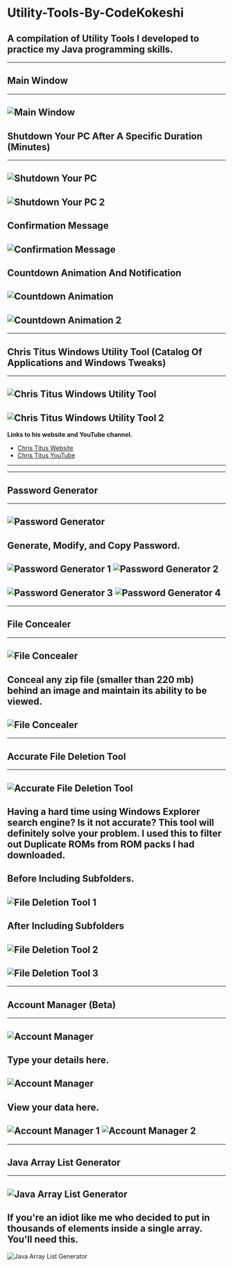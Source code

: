 # Utility-Tools-By-CodeKokeshi
**A compilation of Utility Tools I developed to practice my Java programming skills.**
---
---
## Main Window
---
![Main Window](https://github.com/CodeKokeshi/Utility-Tools-By-CodeKokeshi/assets/112242924/6f0c238d-be16-4608-9ef6-cf4db2a37c4d)
---
## Shutdown Your PC After A Specific Duration (Minutes)
---
![Shutdown Your PC](https://github.com/CodeKokeshi/Utility-Tools-By-CodeKokeshi/assets/112242924/c1b180db-957e-4d71-8a9e-724a23416dab)
---
![Shutdown Your PC 2](https://github.com/CodeKokeshi/Utility-Tools-By-CodeKokeshi/assets/112242924/59bba2db-d52d-4893-9d7f-1bb3e0716e52)
---
**Confirmation Message**
---
![Confirmation Message](https://github.com/CodeKokeshi/Utility-Tools-By-CodeKokeshi/assets/112242924/9bbd5861-efab-4fe7-9406-6516ec19768f)
---
**Countdown Animation And Notification**
---
![Countdown Animation](https://github.com/CodeKokeshi/Utility-Tools-By-CodeKokeshi/assets/112242924/bd7e0afe-7802-4aed-9331-38edd73aefe4)
---
![Countdown Animation 2](https://github.com/CodeKokeshi/Utility-Tools-By-CodeKokeshi/assets/112242924/f4312c29-94ce-4262-8fc3-8b7f32a8e15d)
---
---
## Chris Titus Windows Utility Tool (Catalog Of Applications and Windows Tweaks)
---
![Chris Titus Windows Utility Tool](https://github.com/CodeKokeshi/Utility-Tools-By-CodeKokeshi/assets/112242924/b301851c-bc5f-4ecd-b8c0-067afa5ca9c5)
---
![Chris Titus Windows Utility Tool 2](https://github.com/CodeKokeshi/Utility-Tools-By-CodeKokeshi/assets/112242924/c55eb3fd-acc7-412e-b581-cc06e4589c08)
---
**Links to his website and YouTube channel.**
- [Chris Titus Website](https://christitus.com/windows-tool/)
- [Chris Titus YouTube](https://www.youtube.com/@ChrisTitusTech)
---
---
## Password Generator
---
![Password Generator](https://github.com/CodeKokeshi/Utility-Tools-By-CodeKokeshi/assets/112242924/d96ace7d-26ff-4296-ad19-5d0162edb67c)
---
**Generate, Modify, and Copy Password.**
---
![Password Generator 1](https://github.com/CodeKokeshi/Utility-Tools-By-CodeKokeshi/assets/112242924/e293f717-9f8b-47bf-982a-4f6e291457d2)
![Password Generator 2](https://github.com/CodeKokeshi/Utility-Tools-By-CodeKokeshi/assets/112242924/b86a19cd-1474-4ed6-93fd-cef62285a24f)
---
![Password Generator 3](https://github.com/CodeKokeshi/Utility-Tools-By-CodeKokeshi/assets/112242924/bc978aa9-b91d-4179-aecd-7197a0d06408)
![Password Generator 4](https://github.com/CodeKokeshi/Utility-Tools-By-CodeKokeshi/assets/112242924/7b0f8683-1775-45b8-8df6-438ae1e589b3)
---
---
## File Concealer
---
![File Concealer](https://github.com/CodeKokeshi/Utility-Tools-By-CodeKokeshi/assets/112242924/b572c247-8514-496f-8107-3332b33a1309)
---
**Conceal any zip file (smaller than 220 mb) behind an image and maintain its ability to be viewed.**
---
![File Concealer](https://github.com/CodeKokeshi/Utility-Tools-By-CodeKokeshi/assets/112242924/386619c9-c761-4016-85a2-960117994e23)
---
---
## Accurate File Deletion Tool
---
![Accurate File Deletion Tool](https://github.com/CodeKokeshi/Utility-Tools-By-CodeKokeshi/assets/112242924/f7df291f-99da-499d-9bf9-df56a29b0bc1)
---
**Having a hard time using Windows Explorer search engine? Is it not accurate? This tool will definitely solve your problem. I used this to filter out Duplicate ROMs from ROM packs I had downloaded.**
---
**Before Including Subfolders.**
---
![File Deletion Tool 1](https://github.com/CodeKokeshi/Utility-Tools-By-CodeKokeshi/assets/112242924/ee7c2c23-6e6f-4785-a72d-b84ef862ed38)
---
**After Including Subfolders**
---
![File Deletion Tool 2](https://github.com/CodeKokeshi/Utility-Tools-By-CodeKokeshi/assets/112242924/be86bab2-be37-401b-9313-bfddf07b006f)
---
![File Deletion Tool 3](https://github.com/CodeKokeshi/Utility-Tools-By-CodeKokeshi/assets/112242924/dcdc2dcd-2c05-444c-af9f-189a8ef5b42a)
---
---
## Account Manager (Beta)
---
![Account Manager](https://github.com/CodeKokeshi/Utility-Tools-By-CodeKokeshi/assets/112242924/4857c57a-5106-4f04-ba6e-30cbef26e8ef)
---
**Type your details here.**
---
![Account Manager](https://github.com/CodeKokeshi/Utility-Tools-By-CodeKokeshi/assets/112242924/caaff73b-330b-46ef-9046-9046198a4d0c)
---
**View your data here.**
---
![Account Manager 1](https://github.com/CodeKokeshi/Utility-Tools-By-CodeKokeshi/assets/112242924/74f878c5-fb68-4fc3-aabb-954c90030158)
![Account Manager 2](https://github.com/CodeKokeshi/Utility-Tools-By-CodeKokeshi/assets/112242924/09aae6da-9793-42ac-9079-68292c64d782)
---
---

## Java Array List Generator
---
![Java Array List Generator](https://github.com/CodeKokeshi/Utility-Tools-By-CodeKokeshi/assets/112242924/599c92bc-d159-4cd7-a38a-3cd539cdf493)
---
**If you're an idiot like me who decided to put in thousands of elements inside a single array. You'll need this.**
---
![Java Array List Generator](https://github.com/CodeKokeshi/Utility-Tools-By-CodeKokeshi/assets/112242924/8b0799fb-97f2-4738-8d75-38149eeab72e)
